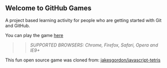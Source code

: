 ## Welcome to GitHub Games

A project based learning activity for people who are getting started with Git and GitHub.

You can play the game [here](https://ferrolibm.github.io/github-games/)

>> _*SUPPORTED BROWSERS*: Chrome, Firefox, Safari, Opera and IE9+_

This fun open source game was cloned from: [jakesgordon/javascript-tetris](https://github.com/jakesgordon/javascript-tetris)
